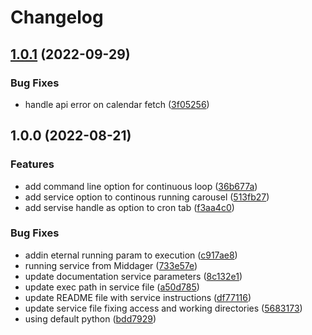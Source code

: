# Changelog

## [1.0.1](https://github.com/stenjo/Middager/compare/v1.0.0...v1.0.1) (2022-09-29)


### Bug Fixes

* handle api error on calendar fetch ([3f05256](https://github.com/stenjo/Middager/commit/3f052563afe7cef1d080b80a2ebfb285287afbbf))

## 1.0.0 (2022-08-21)


### Features

* add command line option for continuous loop ([36b677a](https://github.com/stenjo/Middager/commit/36b677a61f930e44b53430e63fcdcd8ebc03dd66))
* add service option to continous running carousel ([513fb27](https://github.com/stenjo/Middager/commit/513fb279ce4a9ba8f9194607108d41411c11535f))
* add servise handle as option to cron tab ([f3aa4c0](https://github.com/stenjo/Middager/commit/f3aa4c0c8ed95600f66cced4e05edf40ecfd008a))


### Bug Fixes

* addin eternal running param to execution ([c917ae8](https://github.com/stenjo/Middager/commit/c917ae880cad5cbff271b5df11fdb81a40279cc8))
* running service from Middager ([733e57e](https://github.com/stenjo/Middager/commit/733e57ecfa239fccafc4550884f94cd2264d481b))
* update documentation service parameters ([8c132e1](https://github.com/stenjo/Middager/commit/8c132e100b5394c77f719558cc759f5dd45a3bfa))
* update exec path in service file ([a50d785](https://github.com/stenjo/Middager/commit/a50d785d51017964d764bb6b4e580b25f237c679))
* update README file with service instructions ([df77116](https://github.com/stenjo/Middager/commit/df7711611a07b693e6d9ab23678152a4c9fe9526))
* update service file fixing access and working directories ([5683173](https://github.com/stenjo/Middager/commit/5683173d3a4b6955b7b62841edafb60e71274f70))
* using default python ([bdd7929](https://github.com/stenjo/Middager/commit/bdd7929c47478677fe0fd042d1056739b383e2c3))
